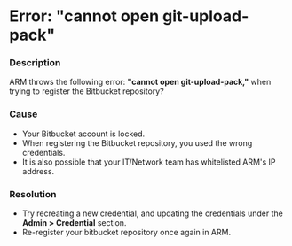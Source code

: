 # Error: "cannot open git-upload-pack"

### Description

ARM throws the following error: **"cannot open git-upload-pack,"** when trying to register the Bitbucket repository?

### Cause

* Your Bitbucket account is locked.
* When registering the Bitbucket repository, you used the wrong credentials.
* It is also possible that your IT/Network team has whitelisted ARM's IP address.

### Resolution

* Try recreating a new credential, and updating the credentials under the **Admin > Credential** section.
* Re-register your bitbucket repository once again in ARM.
